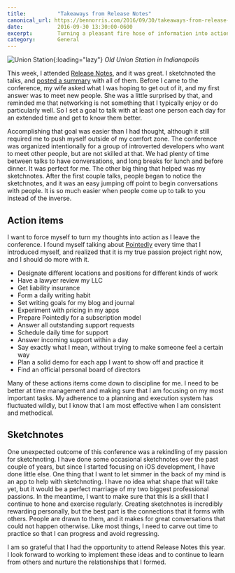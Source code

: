 ```yaml
---
title:          "Takeaways from Release Notes"
canonical_url: https://bennorris.com/2016/09/30/takeaways-from-release-notes
date:           2016-09-30 13:30:00-0600
excerpt:        Turning a pleasant fire hose of information into actionable improvement
category:       General
---
```


![Union Station](https://media.bennorris.com/images/posts/indianapolis.jpg){:loading="lazy"}
_Old Union Station in Indianapolis_

This week, I attended [Release Notes](https://releasenotes.tv/conference), and it was great. I sketchnoted the talks, and [posted a summary](https://bennorris.com/2016/09/29/release-notes-2016-sketchnotes/) with all of them. Before I came to the conference, my wife asked what I was hoping to get out of it, and my first answer was to meet new people. She was a little surprised by that, and reminded me that networking is not something that I typically enjoy or do particularly well. So I set a goal to talk with at least one person each day for an extended time and get to know them better.

Accomplishing that goal was easier than I had thought, although it still required me to push myself outside of my comfort zone. The conference was organized intentionally for a group of introverted developers who want to meet other people, but are not skilled at that. We had plenty of time between talks to have conversations, and long breaks for lunch and before dinner. It was perfect for me. The other big thing that helped was my sketchnotes. After the first couple talks, people began to notice the sketchnotes, and it was an easy jumping off point to begin conversations with people. It is so much easier when people come up to talk to you instead of the inverse.

## Action items
I want to force myself to turn my thoughts into action as I leave the conference. I found myself talking about [Pointedly](https://bsn.design/pointedly) every time that I introduced myself, and realized that it is my true passion project right now, and I should do more with it.

- Designate different locations and positions for different kinds of work
- Have a lawyer review my LLC
- Get liability insurance
- Form a daily writing habit
- Set writing goals for my blog and journal
- Experiment with pricing in my apps
- Prepare Pointedly for a subscription model
- Answer all outstanding support requests
- Schedule daily time for support
- Answer incoming support within a day
- Say exactly what I mean, without trying to make someone feel a certain way
- Plan a solid demo for each app I want to show off and practice it
- Find an official personal board of directors

Many of these actions items come down to discipline for me. I need to be better at time management and making sure that I am focusing on my most important tasks. My adherence to a planning and execution system has fluctuated wildly, but I know that I am most effective when I am consistent and methodical.

## Sketchnotes
One unexpected outcome of this conference was a rekindling of my passion for sketchnoting. I have done some occasional sketchnotes over the past couple of years, but since I started focusing on iOS development, I have done little else. One thing that I want to let simmer in the back of my mind is an app to help with sketchnoting. I have no idea what shape that will take yet, but it would be a perfect marriage of my two biggest professional passions. In the meantime, I want to make sure that this is a skill that I continue to hone and exercise regularly. Creating sketchnotes is incredibly rewarding personally, but the best part is the connections that it forms with others. People are drawn to them, and it makes for great conversations that could not happen otherwise. Like most things, I need to carve out time to practice so that I can progress and avoid regressing.

I am so grateful that I had the opportunity to attend Release Notes this year. I look forward to working to implement these ideas and to continue to learn from others and nurture the relationships that I formed.

